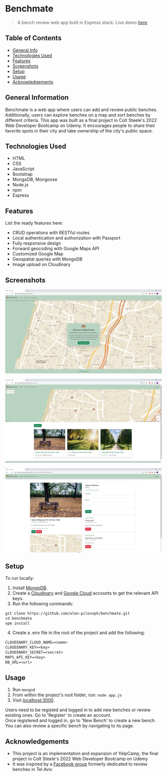 # Benchmate
> A bench review web app built in Express stack.
> Live demo [_here_](https://benchmate-app.herokuapp.com/).

## Table of Contents
* [General Info](#general-information)
* [Technologies Used](#technologies-used)
* [Features](#features)
* [Screenshots](#screenshots)
* [Setup](#setup)
* [Usage](#usage)
* [Acknowledgements](#acknowledgements)


## General Information
Benchmate is a web app where users can add and review public benches. Additionally, users can explore benches on a map and sort benches by different criteria. This app was built as a final project in Colt Steele's 2022 Web Developer Bootcamp on Udemy. It encourages people to share their favorite spots in their city and take ownership of the city's public space.


## Technologies Used
- HTML
- CSS
- JavaScript
- Bootstrap
- MongoDB, Mongoose
- Node.js
- npm
- Express


## Features
List the ready features here:
- CRUD operations with RESTful routes
- Local authentication and authorization with Passport
- Fully responsive design
- Forward geocoding with Google Maps API
- Customized Google Map
- Geospatial queries with MongoDB
- Image upload on Cloudinary


## Screenshots
<p align="center">
  <img src="screenshots/benchmate_home.png" alt="Home Page"/>
</p>
<p align="center">
  <img src="screenshots/benchmate_index.png" alt="Bench Index Page"/>
</p>
<p align="center">
  <img src="screenshots/benchmate_show.png" alt="Bench Show Page"/>
</p>

## Setup
To run locally:
1. Install [MongoDB](https://www.mongodb.com/).
2. Create a [Cloudinary](https://cloudinary.com/) and [Google Cloud](https://cloud.google.com/) accounts to get the relevant API keys.
3. Run the following commands:
```
git clone https://github.com/alon-pilosoph/benchmate.git
cd benchmate
npm install
```
4. Create a .env file in the root of the project and add the following:  
```
CLOUDINARY_CLOUD_NAME=<name>
CLOUDINARY_KEY=<key>
CLOUDINARY_SECRET=<secret>
MAPS_API_KEY=<key>
DB_URL=<url>
```

## Usage
1. Run ```mongod```
2. From within the project's root folder, run: ```node app.js```
3. Visit [localhost:3000](http://localhost:3000/).

Users need to be registed and logged in to add new benches or review existing ones. Go to 'Register' to create an account.\
Once registered and logged in, go to 'New Bench' to create a new bench. You can also review a specific bench by navigating to its page.


## Acknowledgements
- This project is an implementation and expansion of YelpCamp, the final project in Colt Steele's 2022 Web Developer Bootcamp on Udemy
- It was inspired by a [Facebook group](https://www.facebook.com/tlvbench/) formerly dedicated to review benches in Tel Aviv
